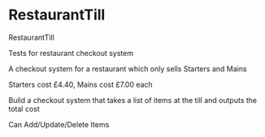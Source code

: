 # RestaurantTill
RestaurantTill


Tests for restaurant checkout system 

A checkout system for a restaurant which only sells Starters and Mains

Starters cost £4.40, Mains cost £7.00 each 

Build a checkout system that takes a list of items at the till and outputs the total cost

Can Add/Update/Delete Items
